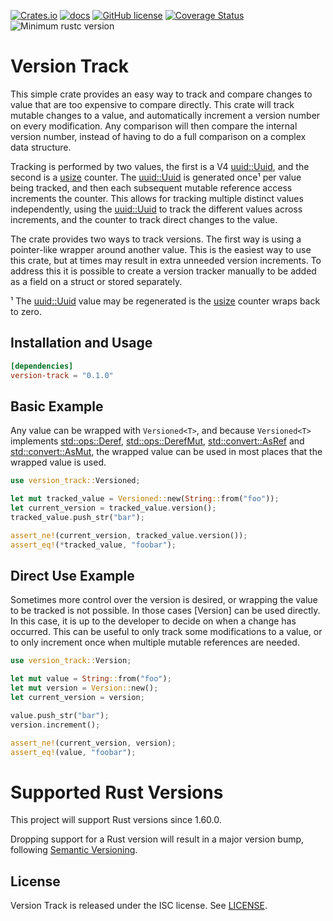 [![Crates.io](https://img.shields.io/crates/v/version-track.svg)](https://crates.io/crates/version-track)
[![docs](https://img.shields.io/docsrs/version-track/latest)](https://docs.rs/version-track/)
[![GitHub license](https://img.shields.io/github/license/MitMaro/version-track)](https://raw.githubusercontent.com/MitMaro/version-track/master/LICENSE)
[![Coverage Status](https://coveralls.io/repos/github/MitMaro/version-track/badge.svg?branch=main)](https://coveralls.io/github/MitMaro/version-track?branch=main)
![Minimum rustc version](https://img.shields.io/badge/rustc-1.56.0+-green.svg)

# Version Track

This simple crate provides an easy way to track and compare changes to value that are too expensive to compare
directly. This crate will track mutable changes to a value, and automatically increment a version number on every
modification. Any comparison will then compare the internal version number, instead of having to do a full
comparison on a complex data structure.

Tracking is performed by two values, the first is a V4 [uuid::Uuid], and the second is a [usize] counter. The
[uuid::Uuid] is generated once¹ per value being tracked, and then each subsequent mutable reference access
increments the counter. This allows for tracking multiple distinct values independently, using the [uuid::Uuid] to
track the different values across increments, and the counter to track direct changes to the value.

The crate provides two ways to track versions. The first way is using a pointer-like wrapper around another value.
This is the easiest way to use this crate, but at times may result in extra unneeded version increments. To address
this it is possible to create a version tracker manually to be added as a field on a struct or stored separately.

¹ The [uuid::Uuid] value may be regenerated is the [usize] counter wraps back to zero.


## Installation and Usage

```toml
[dependencies]
version-track = "0.1.0"
```

## Basic Example

Any value can be wrapped with `Versioned<T>`, and because `Versioned<T>` implements [std::ops::Deref],
[std::ops::DerefMut], [std::convert::AsRef] and [std::convert::AsMut], the wrapped value can be used in most places
that the wrapped value is used.

```rust
use version_track::Versioned;

let mut tracked_value = Versioned::new(String::from("foo"));
let current_version = tracked_value.version();
tracked_value.push_str("bar");

assert_ne!(current_version, tracked_value.version());
assert_eq!(*tracked_value, "foobar");
```

## Direct Use Example

Sometimes more control over the version is desired, or wrapping the value to be tracked is not possible. In those
cases [Version] can be used directly. In this case, it is up to the developer to decide on when a change has
occurred. This can be useful to only track some modifications to a value, or to only increment once when multiple
mutable references are needed.

```rust
use version_track::Version;

let mut value = String::from("foo");
let mut version = Version::new();
let current_version = version;

value.push_str("bar");
version.increment();

assert_ne!(current_version, version);
assert_eq!(value, "foobar");
```

# Supported Rust Versions

This project will support Rust versions since 1.60.0.

Dropping support for a Rust version will result in a major version bump, following [Semantic Versioning](https://semver.org/).

## License

Version Track is released under the ISC license. See [LICENSE](LICENSE).

[uuid::Uuid]:https://docs.rs/uuid/latest/uuid/struct.Uuid.html
[usize]:https://doc.rust-lang.org/std/primitive.usize.html
[std::ops::Deref]:https://doc.rust-lang.org/std/ops/trait.Deref.html
[std::ops::DerefMut]:https://doc.rust-lang.org/std/ops/trait.DerefMut.html
[std::convert::AsRef]:https://doc.rust-lang.org/std/convert/trait.AsRef.html
[std::convert::AsMut]:https://doc.rust-lang.org/std/convert/trait.AsMut.html
